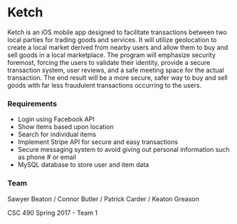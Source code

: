 # Ketch
Ketch is an iOS mobile app designed to facilitate transactions between two local parties for trading goods and services. It will utilize geolocation to create a local market derived from nearby users and allow them to buy and sell goods in a local marketplace. The program will emphasize security foremost, forcing the users to validate their identity, provide a secure transaction system, user reviews, and a safe meeting space for the actual transaction. The end result will be a more secure, safer way to buy and sell goods with far less fraudulent transactions occurring to the users.

### Requirements
- Login using Facebook API
- Show items based upon location
- Search for individual items
- Implement Stripe API for secure and easy transactions
- Secure messaging system to avoid giving out personal information such as phone # or email
- MySQL database to store user and item data

### Team
Sawyer Beaton / Connor Butler / Patrick Carder / Keaton Greason

CSC 490 Spring 2017 - Team 1
